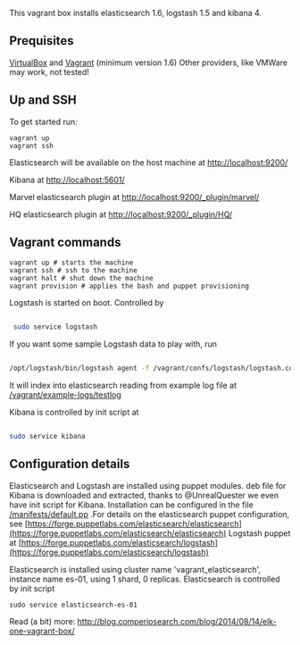 This vagrant box installs elasticsearch 1.6, logstash 1.5 and kibana 4. 

## Prequisites

[VirtualBox](https://www.virtualbox.org/) and [Vagrant](http://www.vagrantup.com/) (minimum version 1.6)
Other providers, like VMWare may work, not tested!


## Up and SSH

To get started run:

    vagrant up
    vagrant ssh

Elasticsearch will be available on the host machine at [http://localhost:9200/](http://localhost:9200/) 

Kibana at [http://localhost:5601/](http://localhost:5601/)

Marvel elasticsearch plugin at [http://localhost:9200/_plugin/marvel/](http://localhost:9200/_plugin/marvel/)

HQ elasticsearch plugin at [http://localhost:9200/_plugin/HQ/](http://localhost:9200/_plugin/HQ/)


## Vagrant commands


```
vagrant up # starts the machine
vagrant ssh # ssh to the machine
vagrant halt # shut down the machine
vagrant provision # applies the bash and puppet provisioning

```

Logstash is started on boot.
Controlled by 

```bash

 sudo service logstash 

```

If you want some sample Logstash data to play with, run 

```bash

/opt/logstash/bin/logstash agent -f /vagrant/confs/logstash/logstash.conf

```
It will index into elasticsearch 
reading from example log file at [/vagrant/example-logs/testlog](/example-logs/testlog)

Kibana is controlled by init script at 

```bash

sudo service kibana 

```

## Configuration details
Elasticsearch and Logstash are installed using puppet modules.  deb file for Kibana is downloaded and extracted, thanks to @UnrealQuester we even have init script for Kibana. 
Installation can be configured in the file [/manifests/default.pp](/manifests/default.pp) .For details on the elasticsearch puppet configuration, see [https://forge.puppetlabs.com/elasticsearch/elasticsearch](https://forge.puppetlabs.com/elasticsearch/elasticsearch) Logstash puppet at [https://forge.puppetlabs.com/elasticsearch/logstash](https://forge.puppetlabs.com/elasticsearch/logstash)

Elasticsearch is installed using cluster name 'vagrant_elasticsearch', instance name es-01, using 1 shard, 0 replicas. 
Elasticsearch is controlled by init script
````
sudo service elasticsearch-es-01
````

Read (a bit) more: http://blog.comperiosearch.com/blog/2014/08/14/elk-one-vagrant-box/
